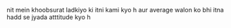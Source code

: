 nit mein khoobsurat ladkiyo ki itni kami kyo h aur average walon ko bhi itna hadd se jyada atttitude kyo h
